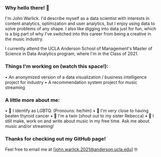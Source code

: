 ### Why hello there! 👋

I'm John Warlick. I'd describe myself as a data scientist with interests in content analytics, optimization and user analytics, but I enjoy using data to solve problems of any shape. I also like digging into data just for fun, which is a big part of why I've switched into this career from being a creative in the music industry.

I currently attend the UCLA Anderson School of Management's Master of Science in Data Analytics program, where I'm in the Class of 2021.

### Things I'm working on (watch this space!):
• An anonymized version of a data visualization / business intelligence project for industry</break>
• A recommendation system project for music streaming 

### A little more about me:
• 👬 I identify as L*G*BTQ. (Pronouns: he/him) </break>
• 🏥 I'm _very_ close to having beaten thyroid cancer</break>
• 👯 I'm a twin (shout out to my sister Rebecca)</break>
• 🎼 I still make, work on and write about music in my free time. Ask me about music and/or streaming!</break>

### Thanks for checking out my GitHub page!
Feel free to email me at [john.warlick.2021@anderson.ucla.edu] 🤓
